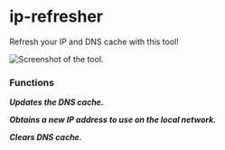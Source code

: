 # ip-refresher
Refresh your IP and DNS cache with this tool!

![Screenshot of the tool.](https://i.imgur.com/g7dMBeD.png)

### Functions

_**Updates the DNS cache.**_

_**Obtains a new IP address to use on the local network.**_

_**Clears DNS cache.**_
